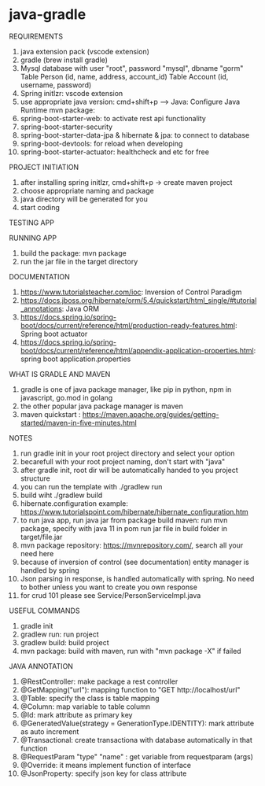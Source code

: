 # java-gradle

REQUIREMENTS
1. java extension pack (vscode extension)
2. gradle (brew install gradle)
3. Mysql database with user "root", password "mysql", dbname "gorm"
    Table Person (id, name, address, account_id)
    Table Account (id, username, password)
4. Spring initlzr: vscode extension
5. use appropriate java version: cmd+shift+p --> Java: Configure Java Runtime
mvn package:
6. spring-boot-starter-web: to activate rest api functionality
7. spring-boot-starter-security
8. spring-boot-starter-data-jpa & hibernate & jpa: to connect to database
9. spring-boot-devtools: for reload when developing
10. spring-boot-starter-actuator: healthcheck and etc for free

PROJECT INITIATION
1. after installing spring initlzr, cmd+shift+p -> create maven project
2. choose appropriate naming and package
3. java directory will be generated for you
4. start coding

TESTING APP

RUNNING APP
1. build the package: mvn package
2. run the jar file in the target directory


DOCUMENTATION
1. https://www.tutorialsteacher.com/ioc: Inversion of Control Paradigm
2. https://docs.jboss.org/hibernate/orm/5.4/quickstart/html_single/#tutorial_annotations: Java ORM
3. https://docs.spring.io/spring-boot/docs/current/reference/html/production-ready-features.html: Spring boot actuator
4. https://docs.spring.io/spring-boot/docs/current/reference/html/appendix-application-properties.html: spring boot application.properties

WHAT IS GRADLE AND MAVEN
1. gradle is one of java package manager, like pip in python, npm in javascript, go.mod in golang
2. the other popular java package manager is maven
3. maven quickstart : https://maven.apache.org/guides/getting-started/maven-in-five-minutes.html

NOTES
1. run gradle init in your root project directory and select your option
2. becarefull with your root project naming, don't start with "java"
3. after gradle init, root dir will be automatically handed to you project structure
4. you can run the template with ./gradlew run
5. build wiht ./gradlew build
6. hibernate.configuration example: https://www.tutorialspoint.com/hibernate/hibernate_configuration.htm
7. to run java app, run java jar from package build
    maven:
        run mvn package, specify with java 11 in pom
        run jar file in build folder in target/file.jar
8. mvn package repository: https://mvnrepository.com/, search all your need here
9. because of inversion of control (see documentation) entity manager is handled by spring
10. Json parsing in response, is handled automatically with spring. No need to bother unless you want to create you own response
11. for crud 101 please see Service/PersonServiceImpl.java


USEFUL COMMANDS
1. gradle init
2. gradlew run: run project
3. gradlew build: build project
4. mvn package: build with maven, run with "mvn package -X" if failed


JAVA ANNOTATION
1. @RestController: make package a rest controller
2. @GetMapping("url"): mapping function to "GET http://localhost/url"
3. @Table: specify the class is table mapping
4. @Column: map variable to table column
5. @Id: mark attribute as primary key
6. @GeneratedValue(strategy = GenerationType.IDENTITY): mark attribute as auto increment
7. @Transactional: create transactiona with database automatically in that function
8. @RequestParam "type" "name" : get variable from requestparam (args)
9. @Override: it means implement function of interface
10. @JsonProperty: specify json key for class attribute
